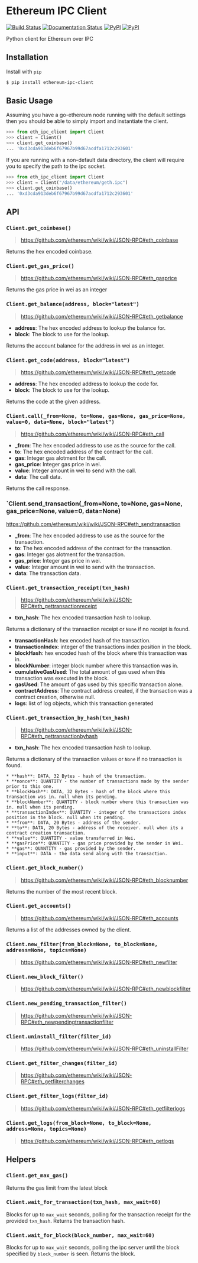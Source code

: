 # Ethereum IPC Client

[![Build Status](https://travis-ci.org/pipermerriam/ethereum-ipc-client.png)](https://travis-ci.org/pipermerriam/ethereum-ipc-client)
[![Documentation Status](https://readthedocs.org/projects/ethereum-ipc-client/badge/?version=latest)](https://readthedocs.org/projects/ethereum-ipc-client/?badge=latest)
[![PyPI](https://img.shields.io/pypi/v/ethereum-ipc-client.svg)](https://pypi.python.org/pypi/ethereum-ipc-client)
[![PyPI](https://img.shields.io/pypi/dm/ethereum-ipc-client.svg)](https://pypi.python.org/pypi/ethereum-ipc-client)


Python client for Ethereum over IPC

## Installation

Install with `pip`

```bash
$ pip install ethereum-ipc-client
```

## Basic Usage

Assuming you have a go-ethereum node running with the default settings then you
should be able to simply import and instantiate the client.


```python
>>> from eth_ipc_client import Client
>>> client = Client()
>>> client.get_coinbase()
... '0xd3cda913deb6f67967b99d67acdfa1712c293601'
```

If you are running with a non-default data directory, the client will require
you to specify the path to the ipc socket.

```python
>>> from eth_ipc_client import Client
>>> client = Client("/data/ethereum/geth.ipc")
>>> client.get_coinbase()
... '0xd3cda913deb6f67967b99d67acdfa1712c293601'
```

## API

### `Client.get_coinbase()`

> https://github.com/ethereum/wiki/wiki/JSON-RPC#eth_coinbase

Returns the hex encoded coinbase.

### `Client.get_gas_price()`

> https://github.com/ethereum/wiki/wiki/JSON-RPC#eth_gasprice

Returns the gas price in wei as an integer

### `Client.get_balance(address, block="latest")`

> https://github.com/ethereum/wiki/wiki/JSON-RPC#eth_getbalance

* **address**: The hex encoded address to lookup the balance for.
* **block**: The block to use for the lookup.

Returns the account balance for the address in wei as an integer.

### `Client.get_code(address, block="latest")`

> https://github.com/ethereum/wiki/wiki/JSON-RPC#eth_getcode

* **address**: The hex encoded address to lookup the code for.
* **block**: The block to use for the lookup.

Returns the code at the given address.

### `Client.call(_from=None, to=None, gas=None, gas_price=None, value=0, data=None, block="latest")`

> https://github.com/ethereum/wiki/wiki/JSON-RPC#eth_call

* **_from**: The hex encoded address to use as the source for the call.
* **to**: The hex encoded address of the contract for the call.
* **gas**: Integer gas alotment for the call.
* **gas_price**: Integer gas price in wei.
* **value**: Integer amount in wei to send with the call.
* **data**: The call data.

Returns the call response.

### `Client.send_transaction(_from=None, to=None, gas=None, gas_price=None, value=0, data=None)

https://github.com/ethereum/wiki/wiki/JSON-RPC#eth_sendtransaction

* **_from**: The hex encoded address to use as the source for the transaction.
* **to**: The hex encoded address of the contract for the transaction.
* **gas**: Integer gas alotment for the transaction.
* **gas_price**: Integer gas price in wei.
* **value**: Integer amount in wei to send with the transaction.
* **data**: The transaction data.

### `Client.get_transaction_receipt(txn_hash)`

> https://github.com/ethereum/wiki/wiki/JSON-RPC#eth_gettransactionreceipt

* **txn_hash**: The hex encoded transaction hash to lookup.

Returns a dictionary of the transaction receipt or `None` if no receipt is
found.

* **transactionHash**: hex encoded hash of the transaction.
* **transactionIndex**: integer of the transactions index position in the block.
* **blockHash**: hex encoded hash of the block where this transaction was in.
* **blockNumber**: integer block number where this transaction was in.
* **cumulativeGasUsed**: The total amount of gas used when this transaction was executed in the block.
* **gasUsed**: The amount of gas used by this specific transaction alone.
* **contractAddress**: The contract address created, if the transaction was a contract creation, otherwise null.
* **logs**: list of log objects, which this transaction generated


### `Client.get_transaction_by_hash(txn_hash)`

> https://github.com/ethereum/wiki/wiki/JSON-RPC#eth_gettransactionbyhash

* **txn_hash**: The hex encoded transaction hash to lookup.

Returns a dictionary of the transaction values or `None` if no transaction is
found.

    * **hash**: DATA, 32 Bytes - hash of the transaction.
    * **nonce**: QUANTITY - the number of transactions made by the sender prior to this one.
    * **blockHash**: DATA, 32 Bytes - hash of the block where this transaction was in. null when its pending.
    * **blockNumber**: QUANTITY - block number where this transaction was in. null when its pending.
    * **transactionIndex**: QUANTITY - integer of the transactions index position in the block. null when its pending.
    * **from**: DATA, 20 Bytes - address of the sender.
    * **to**: DATA, 20 Bytes - address of the receiver. null when its a contract creation transaction.
    * **value**: QUANTITY - value transferred in Wei.
    * **gasPrice**: QUANTITY - gas price provided by the sender in Wei.
    * **gas**: QUANTITY - gas provided by the sender.
    * **input**: DATA - the data send along with the transaction.


### `Client.get_block_number()`

> https://github.com/ethereum/wiki/wiki/JSON-RPC#eth_blocknumber

Returns the number of the most recent block.


### `Client.get_accounts()`

> https://github.com/ethereum/wiki/wiki/JSON-RPC#eth_accounts

Returns a list of the addresses owned by the client.


### `Client.new_filter(from_block=None, to_block=None, address=None, topics=None)`

> https://github.com/ethereum/wiki/wiki/JSON-RPC#eth_newfilter


### `Client.new_block_filter()`

> https://github.com/ethereum/wiki/wiki/JSON-RPC#eth_newblockfilter


### `Client.new_pending_transaction_filter()`

> https://github.com/ethereum/wiki/wiki/JSON-RPC#eth_newpendingtransactionfilter


### `Client.uninstall_filter(filter_id)`

> https://github.com/ethereum/wiki/wiki/JSON-RPC#eth_uninstallFilter


### `Client.get_filter_changes(filter_id)`

> https://github.com/ethereum/wiki/wiki/JSON-RPC#eth_getfilterchanges


### `Client.get_filter_logs(filter_id)`

> https://github.com/ethereum/wiki/wiki/JSON-RPC#eth_getfilterlogs


### `Client.get_logs(from_block=None, to_block=None, address=None, topics=None)`

> https://github.com/ethereum/wiki/wiki/JSON-RPC#eth_getlogs


## Helpers

### `Client.get_max_gas()`

Returns the gas limit from the latest block


### `Client.wait_for_transaction(txn_hash, max_wait=60)`

Blocks for up to `max_wait` seconds, polling for the transaction receipt for
the provided `txn_hash`.  Returns the transaction hash.


### `Client.wait_for_block(block_number, max_wait=60)`

Blocks for up to `max_wait` seconds, polling the ipc server until the block
specified by `block_number` is seen.  Returns the block.
